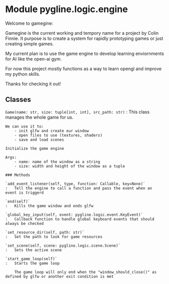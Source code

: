 Module pygline.logic.engine
===========================
Welcome to gamegine:

Gamegine is the current working and tempory name for a project by Colin Finnie.
It purpose is to create a system for rapidly prototyping games or just creating simple games.

My current plan is to use the game engine to develop learning enviornments for AI like the open-ai gym.

For now this project mostly functions as a way to learn opengl and improve my python skills.

Thanks for checking it out!

Classes
-------

`Game(name: str, size: tuple[int, int], src_path: str)`
:   This class manages the whole game for us. 
    
    We can use it to: 
        - init glfw and create our window
        - open files to use (textures, shaders)
        - save and load scenes
    
    Initialize the game engine
    
    Args:
        - name: name of the window as a string
        - size: width and height of the window as a tuple

    ### Methods

    `add_event_listener(self, type, function: Callable, key=None)`
    :   Tell the engine to call a function and pass the event when an event is triggerd

    `end(self)`
    :   Kills the game window and ends glfw

    `global_key_input(self, event: pygline.logic.event.KeyEvent)`
    :   Callback function to handle global keyboard events that should always be checked

    `set_resource_dir(self, path: str)`
    :   Set the path to look for game resources

    `set_scene(self, scene: pygline.logic.scene.Scene)`
    :   Sets the active scene

    `start_game_loop(self)`
    :   Starts the game loop
        
        The game loop will only end when the "window_should_close()" as defined by glfw or another exit condition is met